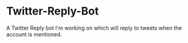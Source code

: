 # Twitter-Reply-Bot
A Twitter Reply bot I'm working on which will reply to tweets when the account is mentioned.
